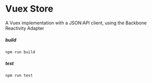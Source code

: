 # Vuex Store
A Vuex implementation with a JSON:API client, using the Backbone Reactivity Adapter

##### build
```
npm run build 
```
##### test
```
npm run test 